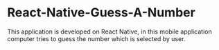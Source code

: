 ﻿# React-Native-Guess-A-Number
 This application is developed on React Native, in this mobile application computer tries to guess the number which is selected by user.
